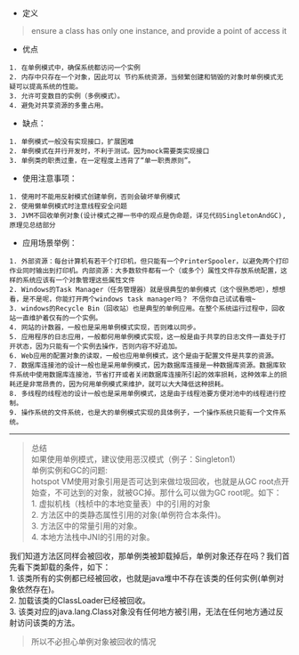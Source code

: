 + 定义  

> ensure a class has only one instance, and provide a point of access it  

+ 优点  

> 
    1. 在单例模式中，确保系统都访问一个实例  
    2. 内存中只存在一个对象，因此可以 节约系统资源，当频繁创建和销毁的对象时单例模式无疑可以提高系统的性能。 
    3. 允许可变数目的实例（多例模式）。 
    4. 避免对共享资源的多重占用。 

+ 缺点： 

>
    1. 单例模式一般没有实现接口，扩展困难
    2. 单例模式在并行开发时，不利于测试。因为mock需要类实现接口 
    3. 单例类的职责过重，在一定程度上违背了“单一职责原则”。 
 
+ 使用注意事项： 

>
    1. 使用时不能用反射模式创建单例，否则会破坏单例模式
    2. 使用懒单例模式时注意线程安全问题 
    3. JVM不回收单例对象(设计模式之禅一书中的观点是伪命题，详见代码SingletonAndGC),原理见总结部分
    

+ 应用场景举例： 

>
    1. 外部资源：每台计算机有若干个打印机，但只能有一个PrinterSpooler，以避免两个打印作业同时输出到打印机。内部资源：大多数软件都有一个（或多个）属性文件存放系统配置，这样的系统应该有一个对象管理这些属性文件 
    2. Windows的Task Manager（任务管理器）就是很典型的单例模式（这个很熟悉吧），想想看，是不是呢，你能打开两个windows task manager吗？ 不信你自己试试看哦~ 
    3. windows的Recycle Bin（回收站）也是典型的单例应用。在整个系统运行过程中，回收站一直维护着仅有的一个实例。 
    4. 网站的计数器，一般也是采用单例模式实现，否则难以同步。 
    5. 应用程序的日志应用，一般都何用单例模式实现，这一般是由于共享的日志文件一直处于打开状态，因为只能有一个实例去操作，否则内容不好追加。 
    6. Web应用的配置对象的读取，一般也应用单例模式，这个是由于配置文件是共享的资源。 
    7. 数据库连接池的设计一般也是采用单例模式，因为数据库连接是一种数据库资源。数据库软件系统中使用数据库连接池，节省打开或者关闭数据库连接所引起的效率损耗，这种效率上的损耗还是非常昂贵的，因为何用单例模式来维护，就可以大大降低这种损耗。 
    8. 多线程的线程池的设计一般也是采用单例模式，这是由于线程池要方便对池中的线程进行控制。 
    9. 操作系统的文件系统，也是大的单例模式实现的具体例子，一个操作系统只能有一个文件系统。 





---
> 总结  
  如果使用单例模式，建议使用恶汉模式（例子：Singleton1）  
  单例实例和GC的问题:       
  hotspot VM使用对象引用是否可达到来做垃圾回收，也就是从GC root点开始查，不可达到的对象，就被GC掉。那什么可以做为GC root呢。如下：  
      1. 虚拟机栈（栈桢中的本地变量表）中的引用的对象  
      2. 方法区中的类静态属性引用的对象(单例符合本条件)。  
      3. 方法区中的常量引用的对象。  
      4. 本地方法栈中JNI的引用的对象。  
      
>
   我们知道方法区同样会被回收，那单例类被卸载掉后，单例对象还存在吗？我们首先看下类卸载的条件，如下：  
      1. 该类所有的实例都已经被回收，也就是java堆中不存在该类的任何实例(单例对象依然存在)。  
      2. 加载该类的ClassLoader已经被回收。  
      3. 该类对应的java.lang.Class对象没有任何地方被引用，无法在任何地方通过反射访问该类的方法。  
  
> 所以不必担心单例对象被回收的情况
